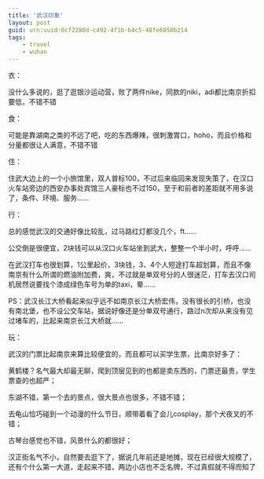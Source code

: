 ```yaml
---
title: '武汉印象'
layout: post
guid: urn:uuid:0cf2280d-c492-4f1b-b4c5-48fe6050b214
tags:
    - travel
    - wuhan
---
```


衣：                                                                                                                                                                                                     

没什么多说的，逛了逛银沙运动营，败了两件nike，同款的niki，adi都比南京折扣要低，不错不错

食：

可能是靠湖南之类的不远了吧，吃的东西爆辣，很刺激胃口，hoho，而且价格和分量都很让人满意，不错不错

住：

住武大边上的一个小旅馆里，双人普标100，不过后来临回来发现失策了，在汉口火车站旁边的西安办事处宾馆三人豪标也不过150，至于和前者的差距就不用多说了，条件、环境、服务......

行：

总的感觉武汉的交通好像比较乱，过马路红灯都没几个，ft......

公交倒是很便宜，2块钱可以从汉口火车站坐到武大，整整一个半小时，呼呼......

在武汉打车也很划算，1公里起价，3块钱，3、4个人短途打车超划算，而且不像南京有什么所谓的燃油附加费，爽，不过就是单双号分的人很迷茫，打车去汉口司机居然说要找个漆成绿色车号为单的taxi，晕......

PS：武汉长江大桥看起来似乎远不如南京长江大桥宏伟，没有很长的引桥，也没有南北堡，也不设公交车站，据说好像还是分单双号通行，路过n次却从来没有见过堵车的，比起来南京长江大桥就......

玩：

武汉的门票比起南京来算比较便宜的，而且都可以买学生票，比南京好多了：

黄鹤楼？名气最大却最无聊，爬到顶层见到的也都是卖东西的，门票还最贵，学生票查的也超严；

东湖不错，第一个去的景点，很大景点也很多，不错不错；

去龟山恰巧碰到一个动漫的什么节日，顺带着看了会儿cosplay，那个犬夜叉的不错；

古琴台感觉也不错，风景什么的都很好；

汉正街名气不小，自然要去逛下了，据说几年前还是地摊，现在已经很大规模了，还有个什么第一大道，走起来不错，两边小店也不乏名牌，不过真假就不得而知了

